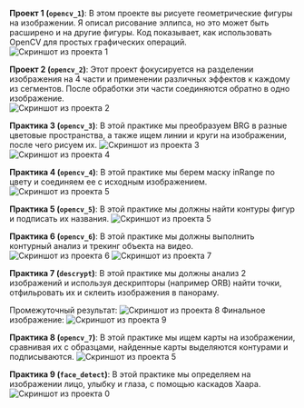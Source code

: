 **Проект 1 (`opencv_1`)**:
   В этом проекте вы рисуете геометрические фигуры на изображении. Я описал рисование эллипса, но это может быть расширено и на другие фигуры. Код показывает, как использовать OpenCV для простых графических операций.  
   ![Скриншот из проекта 1](images/opencv1.png)

**Проект 2 (`opencv_2`)**:
   Этот проект фокусируется на разделении изображения на 4 части и применении различных эффектов к каждому из сегментов. После обработки эти части соединяются обратно в одно изображение.  
   ![Скриншот из проекта 2](images/opencv2.png)

**Практика 3 (`opencv_3`)**:
   В этой практике мы преобразуем BRG в разные цветовые пространства, а также ищем линии и круги на изображении, после чего рисуем их.
   ![Скриншот из проекта 3](images/opencv3.png)
   ![Скриншот из проекта 4](images/opencv4.png)

**Практика 4 (`opencv_4`)**:
   В этой практике мы берем маску inRange по цвету и соединяем ее с исходным изображением.
   ![Скриншот из проекта 5](images/opencv5.png)

**Практика 5 (`opencv_5`)**:
   В этой практике мы должны найти контуры фигур и подписать их названия.
   ![Скриншот из проекта 5](images/opencv6.png)

**Практика 6 (`opencv_6`)**:
   В этой практике мы должны выполнить контурный анализ и трекинг объекта на видео.
   ![Скриншот из проекта 6](images/opencv7.png)
   ![Скриншот из проекта 7](images/opencv8.png)

**Практика 7 (`descrypt`)**:
   В этой практике мы должны анализ 2 изображений и используя дескрипторы (например ORB) найти точки, отфильровать их и склеить изображения в панораму.
   
   Промежуточный результат:
   ![Скриншот из проекта 8](images/opencv9.png)
   Финальное изображение:
   ![Скриншот из проекта 9](images/opencv10.png)

**Практика 8 (`opencv_7`)**:
   В этой практике мы ищем карты на изображении, сравнивая их с образцами, найденные карты выделяются контурами и подписываются.
   ![Скриншот из проекта 5](images/opencv11.png)

**Практика 9 (`face_detect`)**:
   В этой практике мы определяем на изображении лицо, улыбку и глаза, с помощью каскадов Хаара.
   ![Скриншот из проекта 0](images/opencv12.png)